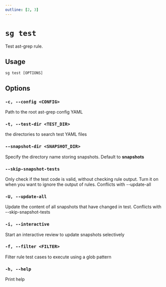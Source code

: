 ```yaml
---
outline: [2, 3]
---
```


# `sg test`

Test ast-grep rule.

## Usage

```shell
sg test [OPTIONS]
```

## Options

### `-c, --config <CONFIG>`

Path to the root ast-grep config YAML

### `-t, --test-dir <TEST_DIR>`

the directories to search test YAML files

### `--snapshot-dir <SNAPSHOT_DIR>`

Specify the directory name storing snapshots. Default to __snapshots__

### `--skip-snapshot-tests`

Only check if the test code is valid, without checking rule output. Turn it on when you want to ignore the output of rules. Conflicts with --update-all

### `-U, --update-all`

Update the content of all snapshots that have changed in test. Conflicts with --skip-snapshot-tests

### `-i, --interactive`

Start an interactive review to update snapshots selectively

### `-f, --filter <FILTER>`

Filter rule test cases to execute using a glob pattern

### `-h, --help`

Print help